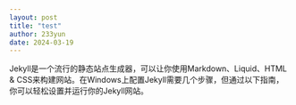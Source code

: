 ```yaml
---
layout: post
title: "test"
author: 233yun
date: 2024-03-19
---
```



Jekyll是一个流行的静态站点生成器，可以让你使用Markdown、Liquid、HTML & CSS来构建网站。在Windows上配置Jekyll需要几个步骤，但通过以下指南，你可以轻松设置并运行你的Jekyll网站。